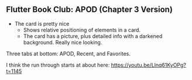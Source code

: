 ## Flutter Book Club: APOD (Chapter 3 Version)

* The card is pretty nice
  - Shows relative positioning of elements in a card.
  - The card has a picture, plus detailed info with a darkened background. Really nice looking.

Three tabs at bottom: APOD, Recent, and Favorites.

I think the run through starts at about here: https://youtu.be/Llnq61KyOPg?t=1145